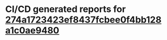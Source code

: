 # CI/CD generated reports for [274a1723423ef8437fcbee0f4bb128a1c0ae9480](https://github.com/hydephp/develop/commit/274a1723423ef8437fcbee0f4bb128a1c0ae9480)
